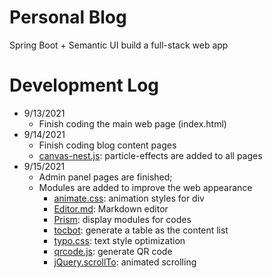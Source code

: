 # Personal Blog
Spring Boot + Semantic UI build a full-stack web app

# Development Log
- 9/13/2021
  - Finish coding the main web page (index.html)
- 9/14/2021
  - Finish coding blog content pages
  - [canvas-nest.js](https://www.npmjs.com/package/canvas-nest.js/v/2.0.4): particle-effects are added to all pages
- 9/15/2021
  - Admin panel pages are finished;
  - Modules are added to improve the web appearance
    - [animate.css](https://animate.style/): animation styles for div
    - [Editor.md](https://pandao.github.io/editor.md/): Markdown editor
    - [Prism](https://prismjs.com/): display modules for codes
    - [tocbot](https://tscanlin.github.io/tocbot/): generate a table as the content list
    - [typo.css](https://github.com/sofish/typo.css): text style optimization
    - [qrcode.js](https://davidshimjs.github.io/qrcodejs/): generate QR code
    - [jQuery.scrollTo](https://github.com/flesler/jquery.scrollTo): animated scrolling
